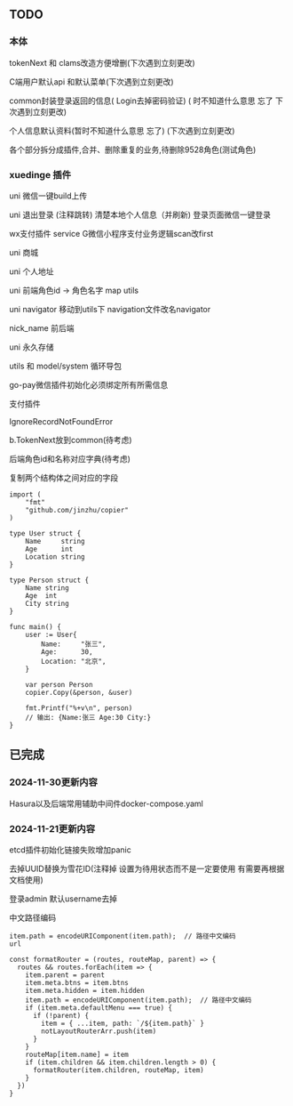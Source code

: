 ## TODO

### 本体

tokenNext 和 clams改造方便增删(下次遇到立刻更改)

C端用户默认api 和默认菜单(下次遇到立刻更改)

common封装登录返回的信息( Login去掉密码验证)  ( 时不知道什么意思 忘了 下次遇到立刻更改)

个人信息默认资料(暂时不知道什么意思 忘了) (下次遇到立刻更改)



各个部分拆分成插件,合并、删除重复的业务,待删除9528角色(测试角色)

### xuedinge 插件

uni 微信一键build上传

uni 退出登录  (注释跳转) 清楚本地个人信息（并刷新) 登录页面微信一键登录

wx支付插件 service G微信小程序支付业务逻辑scan改first

uni 商城

uni 个人地址

uni 前端角色id -> 角色名字 map utils

uni navigator 移动到utils下  navigation文件改名navigator

nick_name 前后端

uni 永久存储

utils 和 model/system 循环导包

go-pay微信插件初始化必须绑定所有所需信息

支付插件



IgnoreRecordNotFoundError

b.TokenNext放到common(待考虑)

后端角色id和名称对应字典(待考虑)

复制两个结构体之间对应的字段

```
import (
    "fmt"
    "github.com/jinzhu/copier"
)

type User struct {
    Name     string
    Age      int
    Location string
}

type Person struct {
    Name string
    Age  int
    City string
}

func main() {
    user := User{
        Name:     "张三",
        Age:      30,
        Location: "北京",
    }

    var person Person
    copier.Copy(&person, &user)

    fmt.Printf("%+v\n", person)
    // 输出: {Name:张三 Age:30 City:}
}
```

## 已完成

### 2024-11-30更新内容

Hasura以及后端常用辅助中间件docker-compose.yaml



### 2024-11-21更新内容

etcd插件初始化链接失败增加panic

去掉UUID替换为雪花ID(注释掉 设置为待用状态而不是一定要使用 有需要再根据文档使用)

登录admin 默认username去掉

中文路径编码

```
item.path = encodeURIComponent(item.path);  // 路径中文编码
url

const formatRouter = (routes, routeMap, parent) => {
  routes && routes.forEach(item => {
    item.parent = parent
    item.meta.btns = item.btns
    item.meta.hidden = item.hidden
    item.path = encodeURIComponent(item.path);  // 路径中文编码
    if (item.meta.defaultMenu === true) {
      if (!parent) {
        item = { ...item, path: `/${item.path}` }
        notLayoutRouterArr.push(item)
      }
    }
    routeMap[item.name] = item
    if (item.children && item.children.length > 0) {
      formatRouter(item.children, routeMap, item)
    }
  })
}
```
